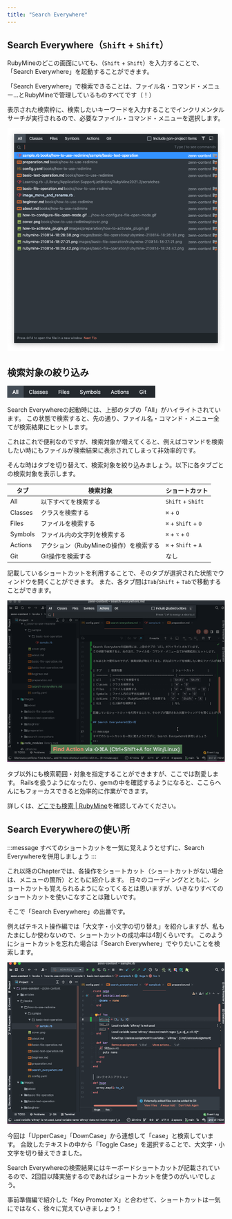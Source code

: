 ```yaml
---
title: "Search Everywhere"
---
```


## Search Everywhere（`Shift` + `Shift`）

RubyMineのどこの画面にいても、（`Shift` + `Shift`）を入力することで、「Search Everywhere」を起動することができます。

「Search Everywhere」で検索できることは、ファイル名・コマンド・メニュー...とRubyMineで管理しているものすべてです（！）

表示された検索枠に、検索したいキーワードを入力することでインクリメンタルサーチが実行されるので、必要なファイル・コマンド・メニューを選択します。

![](/images/search-everywhere/rubymine-210816-09:07:18.png)

## 検索対象の絞り込み

![](/images/search-everywhere/rubymine-210816-09:10:56.png)

Search Everywhereの起動時には、上部のタブの「All」がハイライトされています。
この状態で検索すると、先の通り、ファイル名・コマンド・メニュー全てが検索結果にヒットします。

これはこれで便利なのですが、検索対象が増えてくると、例えばコマンドを検索したい時にもファイルが検索結果に表示されてしまって非効率的です。 

そんな時はタブを切り替えて、検索対象を絞り込みましょう。以下に各タブごとの検索対象を表示します。

| タブ    | 検索対象                               | ショートカット        |
| ------- | -------------------------------------- | --------------------- |
| All     | 以下すべてを検索する                   | `Shift` + `Shift`     |
| Classes | クラスを検索する                       | `⌘` + `O`            |
| Files   | ファイルを検索する                     | `⌘` +  `Shift` + `O` |
| Symbols | ファイル内の文字列を検索する           | `⌘` +  `⌥` + `O`    |
| Actions | アクション（RubyMineの操作）を検索する | `⌘` +  `Shift` + `A` |
| Git     | Git操作を検索する                      | なし                  |

記載しているショートカットを利用することで、そのタブが選択された状態でウィンドウを開くことができます。 また、各タブ間は`Tab`/`Shift` + `Tab`で移動することができます。

![](/images/search-everywhere/how-to-move-across-search.gif)

タブ以外にも検索範囲・対象を指定することができますが、ここでは割愛します。
Railsを扱うようになったり、gemの中を確認するようになると、ここらへんにもフォーカスできると効率的に作業ができます。

詳しくは、[どこでも検索 \| RubyMine](https://pleiades.io/help/ruby/searching-everywhere.html)を確認してみてください。

## Search Everywhereの使い所

:::message
すべてのショートカットを一気に覚えようとせずに、Search Everywhereを併用しましょう
:::

これ以降のChapterでは、各操作をショートカット（ショートカットがない場合は、メニューの箇所）とともに紹介します。
日々のコーディングとともに、ショートカットも覚えられるようになってくるとは思いますが、いきなりすべてのショートカットを使いこなすことは難しいです。

そこで「Search Everywhere」の出番です。

例えばテキスト操作編では「大文字・小文字の切り替え」を紹介しますが、私もたまにしか使わないので、ショートカットの成功率は4割くらいです。
このようにショートカットを忘れた場合は「Search Everywhere」でやりたいことを検索します。

![](/images/search-everywhere/how-to-searcheverwhere.gif)

今回は「UpperCase」「DownCase」から連想して「case」と検索しています。 合致したテキストの中から「Toggle Case」を選択することで、大文字・小文字を切り替えできました。

Search Everywhereの検索結果にはキーボードショートカットが記載されているので、2回目以降実施するのであればショートカットを使うのがいいでしょう。

事前準備編で紹介した「Key Promoter X」と合わせて、ショートカットは一気にではなく、徐々に覚えていきましょう！
